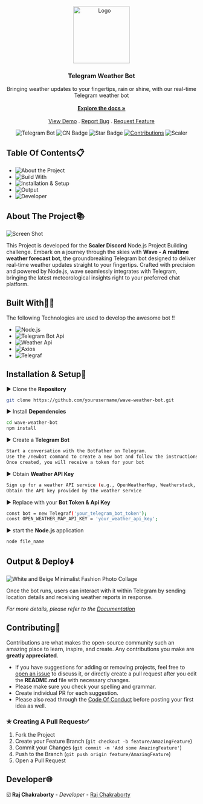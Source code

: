 <br/>
<p align="center">
  <a href="https://github.com/RAJCHAKRABORTY3416/wave-weather-bot">
    <img src="https://github.com/RAJCHAKRABORTY3416/wave-weather-bot/assets/76038637/da6c565f-6c4b-4569-9d40-9513efa48760" alt="Logo" width="150" height="150">
  </a>

  <h3 align="center">Telegram Weather Bot</h3>

  <p align="center">
    Bringing weather updates to your fingertips, rain or shine, with our real-time Telegram weather bot 
    <br/>
    <br/>
    <a href="https://checker-cornucopia-d77.notion.site/Documentation-3ac95a54983a4a1dac232087236871d1?pvs=4"><strong>Explore the docs »</strong></a>
    <br/>
    <br/>
    <a href="https://github.com/RAJCHAKRABORTY3416/wave-weather-bot">View Demo</a>
    .
    <a href="https://github.com/RAJCHAKRABORTY3416/wave-weather-bot/issues">Report Bug</a>
    .
    <a href="https://github.com/RAJCHAKRABORTY3416/wave-weather-bot/issues">Request Feature</a>
  </p>
</p>

<div align="center">
<img src="https://img.shields.io/badge/Wave-Bot-blue" alt="Telegram Bot"/>
<img src="https://img.shields.io/github/contributors/RAJCHAKRABORTY3416/CN-world-cup?color=dark-green" alt="CN Badge"/>
<img src="https://img.shields.io/static/v1?label=%E2%AD%90&message=If%20Useful&style=style=flat&color=BC4E99" alt="Star Badge"/>
<a href="https://github.com/kishanrajput23" ><img src="https://img.shields.io/badge/Contributions-welcome-green.svg?style=flat&logo=github" alt="Contributions" /></a>
<img src="https://img.shields.io/badge/Scaler-8A2BE2" alt="Scaler"/>
</div>

## Table Of Contents📋

* <img src="https://img.shields.io/badge/About_The_Project-%23EEDD82?style=flat-square" alt="About the Project"/>
* <img src="https://img.shields.io/badge/Build_with-%23fc03ec?style=flat-square" alt="Build With"/>
* <img src="https://img.shields.io/badge/Installation_%26_Setup-%238293ee?style=flat-square" alt="Installation & Setup"/>
* <img src="https://img.shields.io/badge/Output-%23cd8282?style=flat-square" alt="Output"/>
* <img src="https://img.shields.io/badge/Developer-%2382cda8?style=flat-square" alt="Developer"/>

## About The Project📚

![Screen Shot](https://d2beiqkhq929f0.cloudfront.net/public_assets/assets/000/063/854/original/LP.webp?1706698719)

This Project is developed for the **Scaler Discord** Node.js Project Building challenge. Embark on a journey through the skies with **Wave - A realtime weather forecast bot**, the groundbreaking Telegram bot designed to deliver real-time weather updates straight to your fingertips. Crafted with precision and powered by Node.js, wave seamlessly integrates with Telegram, bringing the latest meteorological insights right to your preferred chat platform.

## Built With🧑‍💻

The following Technologies are used to develop the awesome bot !!

* <img src="https://img.shields.io/badge/Node.js-%237BB66C" alt="Node.js"/>
* <img src="https://img.shields.io/badge/Telegram%20Bot%20Api-%2329A9EA" alt="Telegram Bot Api"/>
* <img src="https://img.shields.io/badge/Weather%20Api-%23FFE200" alt="Weather Api"/>
* <img src="https://img.shields.io/badge/Axios-%235A29E4" alt="Axios"/>
* <img src="https://img.shields.io/badge/Telegraf-%23E74625" alt="Telegraf"/>

## Installation & Setup🚀

▶️ Clone the **Repository**

```sh
git clone https://github.com/yourusername/wave-weather-bot.git
```

▶️ Install **Dependencies**

```sh
cd wave-weather-bot
npm install
```

▶️ Create a **Telegram Bot**
   
```sh 
Start a conversation with the BotFather on Telegram.
Use the /newbot command to create a new bot and follow the instructions.
Once created, you will receive a token for your bot
```

▶️ Obtain **Weather API Key**
   
  ```sh 
Sign up for a weather API service (e.g., OpenWeatherMap, Weatherstack, etc.).
Obtain the API key provided by the weather service
```

▶️ Replace with your **Bot Token & Api Key**
   
```sh 
const bot = new Telegraf('your_telegram_bot_token');
const OPEN_WEATHER_MAP_API_KEY = 'your_weather_api_key';
```

▶️ start the **Node.js** application
   
   ```sh
   node file_name
   ```
   
## Output & Deploy⬇️

![White and Beige Minimalist Fashion Photo Collage](https://github.com/RAJCHAKRABORTY3416/wave-weather-bot/assets/76038637/f176cbf4-f51f-45bf-b482-a609ae7b0c11)


Once the bot runs, users can interact with it within Telegram by sending location details and receiving weather reports in response.

_For more details, please refer to the [Documentation](https://checker-cornucopia-d77.notion.site/Documentation-3ac95a54983a4a1dac232087236871d1?pvs=4)_

## Contributing🤝

Contributions are what makes the open-source community such an amazing place to learn, inspire, and create. Any contributions you make are **greatly appreciated**.
* If you have suggestions for adding or removing projects, feel free to [open an issue](https://github.com/RAJCHAKRABORTY3416/wave-weather-bot/issues/new) to discuss it, or directly create a pull request after you edit the **README.md** file with necessary changes.
* Please make sure you check your spelling and grammar.
* Create individual PR for each suggestion.
* Please also read through the [Code Of Conduct](https://docs.github.com/en/site-policy/github-terms/github-community-code-of-conduct) before posting your first idea as well.

### ✯ Creating A Pull Request✅

1. Fork the Project
2. Create your Feature Branch (`git checkout -b feature/AmazingFeature`)
3. Commit your Changes (`git commit -m 'Add some AmazingFeature'`)
4. Push to the Branch (`git push origin feature/AmazingFeature`)
5. Open a Pull Request

## Developer🌐

☑️ **Raj Chakraborty** - *Developer* - [Raj Chakraborty](https://www.linkedin.com/in/raj-chakraborty-16556317b/)

